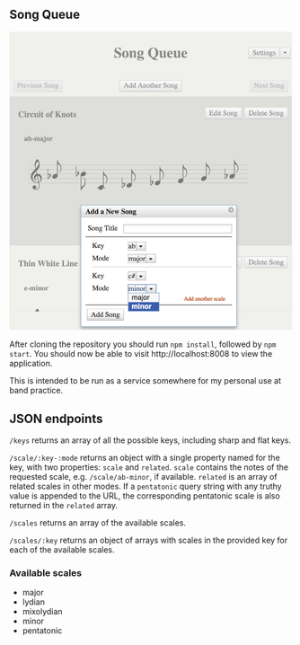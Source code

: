 Song Queue
----------

![Song Queue screenshot](/screenshot.png)

After cloning the repository you should run `npm install`, followed by `npm start`. You should now be able to visit http://localhost:8008 to view the application.

This is intended to be run as a service somewhere for my personal use at band practice.

## JSON endpoints

`/keys` returns an array of all the possible keys, including sharp and flat keys.

`/scale/:key-:mode` returns an object with a single property named for the key, with two properties: `scale` and `related`. `scale` contains the notes of the requested scale, e.g. `/scale/ab-minor`, if available. `related` is an array of related scales in other modes. If a `pentatonic` query string with any truthy value is appended to the URL, the corresponding pentatonic scale is also returned in the `related` array.

`/scales` returns an array of the available scales.

`/scales/:key` returns an object of arrays with scales in the provided key for each of the available scales.

### Available scales

+ major
+ lydian
+ mixolydian
+ minor
+ pentatonic
